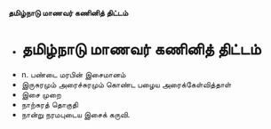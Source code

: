 **தமிழ்நாடு மாணவர் கணினித் திட்டம்**
- # தமிழ்நாடு மாணவர் கணினித் திட்டம்
- n. பண்டை மரபின் இசைமானம்
- இருசுரமும் அரைச்சுரமும் கொண்ட பழைய அரைக்கேள்வித்தாள்
- இசை முறை
- நாற்சுரத் தொகுதி
- நான்று நரமபுடைய இசைக் கருவி.

